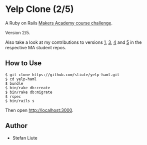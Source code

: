 # Yelp Clone (2/5)

A  Ruby on Rails [Makers Academy course challenge](https://github.com/makersacademy).

Version 2/5.

Also take a look at my contributions to versions [1](https://github.com/varvarra/yelp-clone), [3](https://github.com/mbgimot/yelp), [4](https://github.com/Sammckay12/yelp_clone) and [5](https://github.com/dylanrhodius/yelp_clone) in the respective MA student repos.

## How to Use
```
$ git clone https://github.com/sliute/yelp-haml.git
$ cd yelp-haml
$ bundle
$ bin/rake db:create
$ bin/rake db:migrate
$ rspec
$ bin/rails s
```
Then open [http://localhost:3000](http://localhost:3000).

## Author

* Stefan Liute
